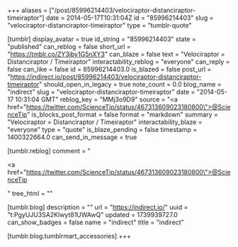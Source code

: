+++
aliases = ["/post/85996214403/velociraptor-distanciraptor-timeiraptor"]
date = 2014-05-17T10:31:04Z
id = "85996214403"
slug = "velociraptor-distanciraptor-timeiraptor"
type = "tumblr-quote"

[tumblr]
display_avatar = true
id_string = "85996214403"
state = "published"
can_reblog = false
short_url = "https://tmblr.co/ZY3jby1G5nXY3"
can_blaze = false
text = "Velociraptor = Distanciraptor / Timeiraptor"
interactability_reblog = "everyone"
can_reply = false
can_like = false
id = 85996214403.0
is_blazed = false
post_url = "https://indirect.io/post/85996214403/velociraptor-distanciraptor-timeiraptor"
should_open_in_legacy = true
note_count = 0.0
blog_name = "indirect"
slug = "velociraptor-distanciraptor-timeiraptor"
date = "2014-05-17 10:31:04 GMT"
reblog_key = "MMj3o9D9"
source = "<a href=\"https://twitter.com/ScienceTip/status/467313609023180800\">@ScienceTip</a>"
is_blocks_post_format = false
format = "markdown"
summary = "Velociraptor = Distanciraptor / Timeiraptor"
interactability_blaze = "everyone"
type = "quote"
is_blaze_pending = false
timestamp = 1400322664.0
can_send_in_message = true

[tumblr.reblog]
comment = "<p><a href=\"https://twitter.com/ScienceTip/status/467313609023180800\">@ScienceTip</a></p>"
tree_html = ""

[tumblr.blog]
description = ""
url = "https://indirect.io/"
uuid = "t:PgyUJU3SA2Klwyt81UWAwQ"
updated = 1739939727.0
can_show_badges = false
name = "indirect"
title = "indirect"

[tumblr.blog.tumblrmart_accessories]
+++
